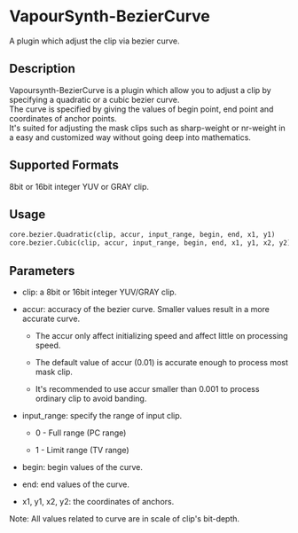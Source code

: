 # VapourSynth-BezierCurve 
A plugin which adjust the clip via bezier curve. 

## Description 
Vapoursynth-BezierCurve is a plugin which allow you to adjust
a clip by specifying a quadratic or a cubic bezier curve. <br />
The curve is specified by giving the values of begin point, end point and coordinates of anchor points. <br />
It's suited for adjusting the mask clips such as sharp-weight or nr-weight in a easy and customized way without going
deep into mathematics.

## Supported Formats
8bit or 16bit integer YUV or GRAY clip. 

## Usage
```python
core.bezier.Quadratic(clip, accur, input_range, begin, end, x1, y1)
core.bezier.Cubic(clip, accur, input_range, begin, end, x1, y1, x2, y2)
```

## Parameters
* clip:  a 8bit or 16bit integer YUV/GRAY clip.

* accur:  accuracy of the bezier curve. Smaller values result in a more accurate curve. 

	* The accur only affect initializing speed and affect little on processing speed.
	
	* The default value of accur (0.01) is accurate enough to process most mask clip.
	
	* It's recommended to use accur smaller than 0.001 to process ordinary clip to avoid banding.

* input_range:  specify the range of input clip.
	
	* 0 - Full range (PC range)
	
	* 1 - Limit range (TV range)

* begin:  begin values of the curve.

* end:  end values of the curve.

* x1, y1, x2, y2:  the coordinates of anchors.

Note: All values related to curve are in scale of clip's bit-depth.
